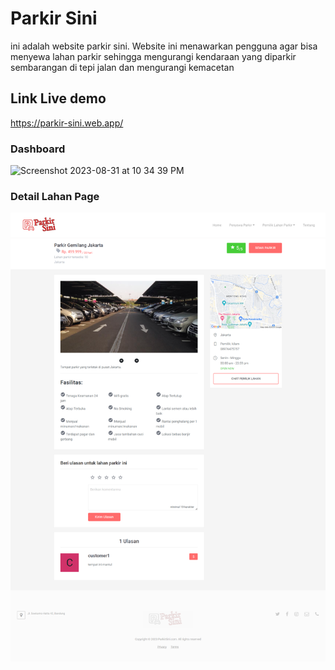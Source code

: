 # Parkir Sini

ini adalah website parkir sini. Website ini menawarkan pengguna agar bisa menyewa lahan parkir sehingga mengurangi kendaraan yang diparkir sembarangan di tepi jalan dan mengurangi kemacetan

## Link Live demo

https://parkir-sini.web.app/

### Dashboard

<img width="1050" alt="Screenshot 2023-08-31 at 10 34 39 PM" src="docs/ss.png">

### Detail Lahan Page

<img width="1050" alt="Screenshot 2023-08-31 at 10 34 39 PM" src="docs/detail page.png">
